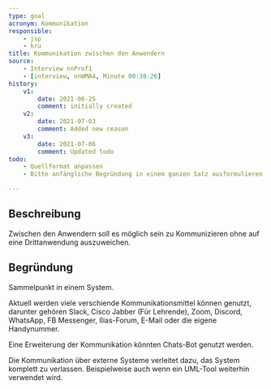 ```yaml
---
type: goal
acronym: Kommunikation
responsible:
    - jsp
    - kru
title: Kommunikation zwischen den Anwendern
source:
    - Interview nnProf1
    - [interview, nnWMA4, Minute 00:38:26]
history:
    v1:
        date: 2021-06-25
        comment: initially created
    v2:
        date: 2021-07-03
        comment: Added new reason
    v3:
        date: 2021-07-06
        comment: Updated todo
todo:
    - Quellformat anpassen
    - Bitte anfängliche Begründung in einem ganzen Satz ausformulieren

---
```


## Beschreibung

Zwischen den Anwendern soll es möglich sein zu Kommunizieren ohne auf eine Drittanwendung auszuweichen.

## Begründung

Sammelpunkt in einem System.

Aktuell werden viele verschiende Kommunikationsmittel können genutzt, darunter gehören Slack, Cisco Jabber (Für Lehrende), Zoom, Discord, WhatsApp, FB Messenger, Ilias-Forum, E-Mail oder die eigene Handynummer. 

Eine Erweiterung der Kommunikation könnten Chats-Bot genutzt werden.

Die Kommunikation über externe Systeme verleitet dazu, das System komplett zu verlassen. Beispielweise auch wenn ein UML-Tool weiterhin verwendet wird.

